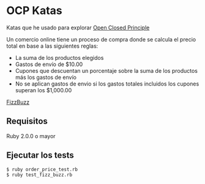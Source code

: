 # OCP Katas

Katas que he usado para explorar [Open Closed Principle](http://c2.com/cgi/wiki?OpenClosedPrinciple)

Un comercio online tiene un proceso de compra donde se calcula el precio total en base a las siguientes reglas:
 - La suma de los productos elegidos
 - Gastos de envío de $10.00
 - Cupones que descuentan un porcentaje sobre la suma de los productos más los gastos de envío
 - No se aplican gastos de envio si los gastos totales incluidos los cupones superan los $1,000.00

[FizzBuzz](http://c2.com/cgi/wiki?FizzBuzzTest)


## Requisitos
Ruby 2.0.0 o mayor

## Ejecutar los tests
```bash
$ ruby order_price_test.rb
$ ruby test_fizz_buzz.rb
```
